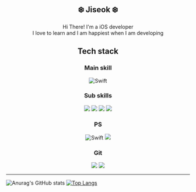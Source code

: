 <div align = "center">

  ## ❄️ Jiseok ❄️ </br>

  Hi There! I'm a iOS developer</br>
  I love to learn and I am happiest when I am developing

</div>

<div align = "center">

  ## Tech stack

  ### Main skill
  ![Swift](https://img.shields.io/badge/swift-F54A2A?style=for-the-badge&logo=swift&logoColor=white)

  ### Sub skills
  <img src="https://img.shields.io/badge/html5-E34F26?style=for-the-badge&logo=html5&logoColor=white">
  <img src="https://img.shields.io/badge/css-1572B6?style=for-the-badge&logo=css3&logoColor=white">
  <img src="https://img.shields.io/badge/javascript-F7DF1E?style=for-the-badge&logo=javascript&logoColor=black">
  <img src="https://img.shields.io/badge/react-61DAFB?style=for-the-badge&logo=react&logoColor=black">

  ### PS
  ![Swift](https://img.shields.io/badge/swift-F54A2A?style=for-the-badge&logo=swift&logoColor=white)
  <img src="https://img.shields.io/badge/python-3776AB?style=for-the-badge&logo=python&logoColor=white">

  ### Git
  <img src="https://img.shields.io/badge/git-F05032?style=for-the-badge&logo=git&logoColor=white">
  <img src="https://img.shields.io/badge/github-181717?style=for-the-badge&logo=github&logoColor=white">

<div>

***

<div align = "left">

![Anurag's GitHub stats](https://github-readme-stats.vercel.app/api?username=Jiseok97&&show_icons=ture&theme=merko)
[![Top Langs](https://github-readme-stats.vercel.app/api/top-langs/?username=jiseok97&langs_count=10&layout=compact&theme=dark)](https://github.com/jogilsang/jogilsang)

</div>
